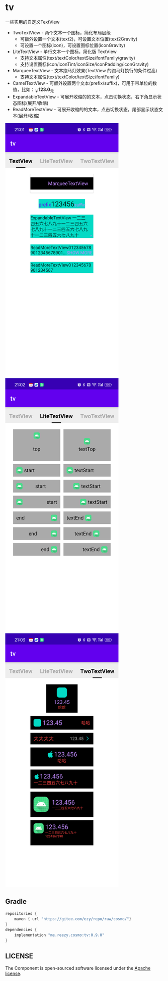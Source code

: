 # tv

一些实用的自定义TextView

- TwoTextView - 两个文本一个图标，简化布局层级
  - 可额外设置一个文本(text2)，可设置文本位置(text2Gravity)
  - 可设置一个图标(icon)，可设置图标位置(iconGravity)
- LiteTextView - 单行文本一个图标，简化版 TextView 
  - 支持文本属性(text/textColor/textSize/fontFamily/gravity)
  - 支持设置图标(icon/iconTint/iconSize/iconPadding/iconGravity) 
- MarqueeTextView - 文本跑马灯效果(TextView 的跑马灯执行的条件过高)
  - 支持文本属性(text/textColor/textSize/fontFamily)
- CamelTextView - 可额外设置两个文本(prefix/suffix)，可用于带单位的数值，比如：<sub>￥</sub><b>123.0</b><sub>元</sub>
- ExpandableTextView - 可展开收缩的的文本，点击切换状态，右下角显示状态图标(展开/收缩)
- ReadMoreTextView - 可展开收缩的的文本，点击切换状态，尾部显示状态文本(展开/收缩) 


<img src="screenshot_1.png" width="360" />

<img src="screenshot_2.png" width="360" />

<img src="screenshot_3.png" width="360" />
 

## Gradle

``` groovy
repositories {
    maven { url "https://gitee.com/ezy/repo/raw/cosmo/"}
}
dependencies {
    implementation "me.reezy.cosmo:tv:0.9.0"
}
```

## LICENSE

The Component is open-sourced software licensed under the [Apache license](LICENSE).